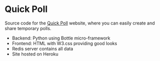 # Quick Poll

Source code for the [Quick Poll](https://polls-quickly.herokuapp.com) website, where you can easily create and share temporary polls.

- Backend: Python using Bottle micro-framework
- Frontend: HTML with W3.css providing good looks
- Redis server contains all data
- Site hosted on Heroku
